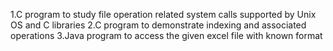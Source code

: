 1.C program to study file operation related system calls supported by Unix OS and C libraries
2.C program to demonstrate indexing and associated operations
3.Java program to access the given excel file with known format
